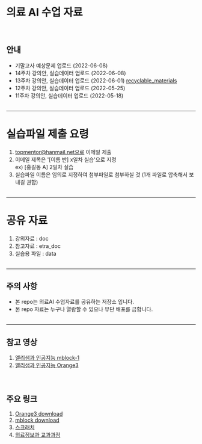 # 의료 AI 수업 자료 
<br>

## 안내
* 기말고사 예상문제 업로드 (2022-06-08)
* 14주차 강의안, 실습데이터 업로드 (2022-06-08)
* 13주차 강의안, 실습데이터 업로드 (2022-06-01)
[recyclable_materials](https://drive.google.com/file/d/1gG48RrmXBvx37rJaRbbuhvvSzh8Jn9jm/view?usp=sharing)
* 12주차 강의안, 실습데이터 업로드 (2022-05-25)
* 11주차 강의안, 실습데이터 업로드 (2022-05-18)
<br><br>

-----------------------------------
# 실습파일 제출 요령

1. topmentor@hanmail.net으로 이메일 제출 
2. 이메일 제목은 '[이름 반] x일차 실습'으로 지정 <br>
   ex) [홍길동 A] 2일차 실습
3. 실습파일 이름은 임의로 지정하여 첨부파일로 첨부하실 것 
   (1개 파일로 압축해서 보내길 권함)
<br><br>


-----------------------------------
# 공유 자료

1. 강의자료 : doc 
2. 참고자료 : etra_doc
3. 실습용 파일 : data
<br><br>

-----------------------------------
## 주의 사항
* 본 repo는 의료AI 수업자료를 공유하는 저장소 입니다. 
* 본 repo 자료는 누구나 열람할 수 있으나 무단 배포를 금합니다.
<br><br>

-----------------------------------
## 참고 영상
1. [엘리샘과 인공지능 mblock-1](https://www.youtube.com/watch?v=pWPKf7OIH_s&t=367s) <br>
2. [엘리샘과 인공지능 Orange3](https://www.youtube.com/watch?v=C1My7qMde40) <br>
<br><br>

## 주요 링크
1. [Orange3 download](https://orangedatamining.com/download/#windows) <br>
2. [mblock download](https://mblock.makeblock.com/en-us/download/) <br>
3. [스크래치](https://scratch.mit.edu/) <br>
4. [의료정보과 교과과정](https://www.shu.ac.kr/file/announcing/cur_mis_2021.pdf) <br>
<br><br>




